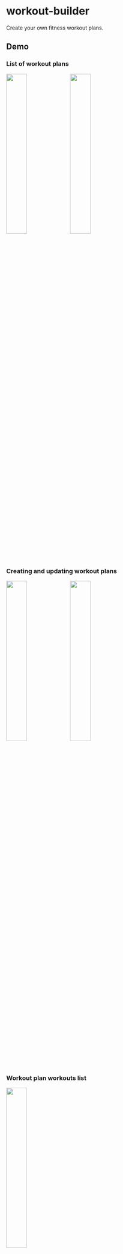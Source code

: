 # workout-builder

Create your own fitness workout plans.

## Demo

### List of workout plans

<img src="https://github.com/user-attachments/assets/4d86b539-dab0-4d5c-8640-26e022522dd0" width="33%" />
<img src="https://github.com/user-attachments/assets/7a77aab4-4163-4ae4-9d75-3efad64ec528" width="33%" />

### Creating and updating workout plans

<img src="https://github.com/user-attachments/assets/73637c33-471d-44ba-a304-6df31c4dcbda" width="33%" />
<img src="https://github.com/user-attachments/assets/01f53197-f775-4f7f-886c-bda7b1ad1730" width="33%" />

### Workout plan workouts list

<img src="https://github.com/user-attachments/assets/ba80dd48-8949-455d-a181-aaba2faa7db0" width="33%" />

### Creating and updating workouts

<img src="https://github.com/user-attachments/assets/edc1e901-1548-4809-9b80-55806b046a5b" width="33%" />

### List of exercises

<img src="https://github.com/user-attachments/assets/3ac882c3-ffff-490d-afc1-1d0232d2e0a4" width="33%" />

### Creating and updating exercises

<img src="https://github.com/user-attachments/assets/3916f080-e431-48a4-8534-675e6cbafdb5" width="33%" />

### Workout exercise list

<img src="https://github.com/user-attachments/assets/8a6995ad-bff4-4d5f-8a4d-c2611e59cb1c" width="33%" />

### Creating and updating workout exercises

<img src="https://github.com/user-attachments/assets/9411c4c7-ae8c-4555-b3f3-bb57aa8c15df" width="33%" />
<img src="https://github.com/user-attachments/assets/6674ad43-759b-4c71-af47-e967e2a1c57c" width="33%" />

### Details of an exercise

<img src="https://github.com/user-attachments/assets/a2df24da-deb4-4ece-b55b-0dc11df9d584" width="33%" />

### Details of an exercise from a workout

<img src="https://github.com/user-attachments/assets/1f815f57-76ee-4bc2-b9ff-dfe0c5cba2fc" width="33%" />
